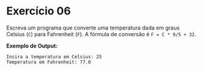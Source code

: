 # Exercício 06

Escreva um programa que converte uma temperatura dada em graus Celsius (`C`) para Fahrenheit (`F`). A fórmula de conversão é `F = C * 9/5 + 32`.

**Exemplo de Output:**

```console
Insira a temperatura em Celsius: 25
Temperatura em Fahrenheit: 77.0
```
